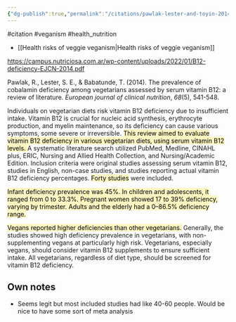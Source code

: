 ```yaml
---
{"dg-publish":true,"permalink":"/citations/pawlak-lester-and-toyin-2014/","created":"2025-10-23T17:42:45.595+01:00","updated":"2025-10-23T18:06:08.887+01:00"}
---
```


#citation #veganism #health_nutrition

- [[Health risks of veggie veganism\|Health risks of veggie veganism]]

https://campus.nutriciosa.com.ar/wp-content/uploads/2022/01/B12-deficiency-EJCN-2014.pdf

Pawlak, R., Lester, S. E., & Babatunde, T. (2014). The prevalence of cobalamin deficiency among vegetarians assessed by serum vitamin B12: a review of literature. _European journal of clinical nutrition_, _68_(5), 541-548.

Individuals on vegetarian diets risk vitamin B12 deficiency due to insufficient intake. Vitamin B12 is crucial for nucleic acid synthesis, erythrocyte production, and myelin maintenance, so its deficiency can cause various symptoms, some severe or irreversible. <mark style="background: #FFF3A3A6;">This review aimed to evaluate vitamin B12 deficiency in various vegetarian diets, using serum vitamin B12 levels. </mark>A systematic literature search utilized PubMed, Medline, CINAHL plus, ERIC, Nursing and Allied Health Collection, and Nursing/Academic Edition. Inclusion criteria were original studies assessing serum vitamin B12, studies in English, non-case studies, and studies reporting actual vitamin B12 deficiency percentages. <mark style="background: #FFF3A3A6;">Forty studies</mark> were included. 

<mark style="background: #FFF3A3A6;">Infant deficiency prevalence was 45%. In children and adolescents, it ranged from 0 to 33.3%. Pregnant women showed 17 to 39% deficiency, varying by trimester. Adults and the elderly had a 0–86.5% deficiency range. </mark>

<mark style="background: #FFF3A3A6;">Vegans reported higher deficiencies than other vegetarians.</mark> Generally, the studies showed high deficiency prevalence in vegetarians, with non-supplementing vegans at particularly high risk. Vegetarians, especially vegans, should consider vitamin B12 supplements to ensure sufficient intake. All vegetarians, regardless of diet type, should be screened for vitamin B12 deficiency.

## Own notes
- Seems legit but most included studies had like 40-60 people. Would be nice to have some sort of meta analysis